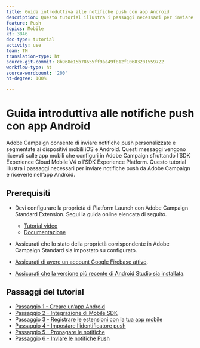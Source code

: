 ```yaml
---
title: Guida introduttiva alle notifiche push con app Android
description: Questo tutorial illustra i passaggi necessari per inviare notifiche push da Adobe Campaign e riceverle nell’app Android.
feature: Push
topics: Mobile
kt: 3846
doc-type: tutorial
activity: use
team: TM
translation-type: ht
source-git-commit: 8b968e15b78655ff9ae49f812f10683201559722
workflow-type: ht
source-wordcount: '200'
ht-degree: 100%

---
```



# Guida introduttiva alle notifiche push con app Android

Adobe Campaign consente di inviare notifiche push personalizzate e segmentate ai dispositivi mobili iOS e Android.
Questi messaggi vengono ricevuti sulle app mobili che configuri in Adobe Campaign sfruttando l’SDK Experience Cloud Mobile V4 o l’SDK Experience Platform.
Questo tutorial illustra i passaggi necessari per inviare notifiche push da Adobe Campaign e riceverle nell’app Android.

## Prerequisiti

* Devi configurare la proprietà di Platform Launch con Adobe Campaign Standard Extension. Segui la guida online elencata di seguito.
   * [Tutorial video](https://video.tv.adobe.com/v/26224?quality=12)
   * [Documentazione](https://docs.adobe.com/content/help/it-IT/campaign-learn/campaign-standard-tutorials/communication-channels/mobile/configure-mobile-apps-using-aep-sdk.html)

* Assicurati che lo stato della proprietà corrispondente in Adobe Campaign Standard sia impostato su configurato.
* [Assicurati di avere un account Google Firebase attivo](https://firebase.google.com).
* [Assicurati che la versione più recente di Android Studio sia installata](https://developer.android.com/studio).

## Passaggi del tutorial

* [Passaggio 1 - Creare un’app Android](/help/tutorial-push-notifications-android/create-android-app.md)
* [Passaggio 2 - Integrazione di Mobile SDK](/help/tutorial-push-notifications-android/integrating-with-mobile-sdk.md)
* [Passaggio 3 - Registrare le estensioni con la tua app mobile](/help/tutorial-push-notifications-android/register-mobile-extensions.md)
* [Passaggio 4 - Impostare l’identificatore push](/help/tutorial-push-notifications-android/set-push-identifier.md)
* [Passaggio 5 - Propagare le notifiche](/help/tutorial-push-notifications-android/propagate-notification.md)
* [Passaggio 6 - Inviare le notifiche Push](/help/tutorial-push-notifications-android/send-push-notification.md)
